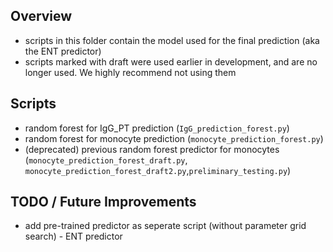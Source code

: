 ## Overview

- scripts in this folder contain the model used for the final prediction (aka the ENT predictor)
- scripts marked with draft were used earlier in development, and are no longer used. We highly recommend not using them

## Scripts

- random forest for IgG_PT prediction (`IgG_prediction_forest.py`)
- random forest for monocyte prediction (`monocyte_prediction_forest.py`)
- (deprecated) previous random forest predictor for monocytes (`monocyte_prediction_forest_draft.py`, `monocyte_prediction_forest_draft2.py`,`preliminary_testing.py`)

## TODO / Future Improvements

- add pre-trained predictor as seperate script (without parameter grid search) - ENT predictor

